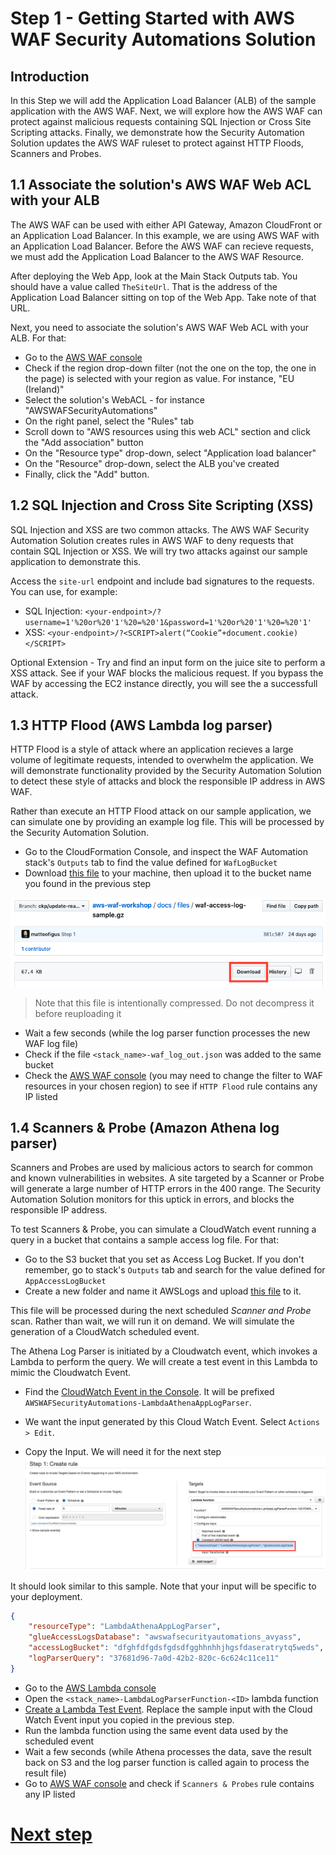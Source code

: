 # Step 1 - Getting Started with AWS WAF Security Automations Solution

## Introduction

In this Step we will add the Application Load Balancer (ALB) of the sample application with the AWS WAF. Next, we will explore how the AWS WAF can protect against malicious requests containing SQL Injection or Cross Site Scripting attacks. Finally, we demonstrate how the Security Automation Solution updates the AWS WAF ruleset to protect against HTTP Floods, Scanners and Probes.

## 1.1 Associate the solution's AWS WAF Web ACL with your ALB

The AWS WAF can be used with either API Gateway, Amazon CloudFront or an Application Load Balancer. In this example, we are using AWS WAF with an Application Load Balancer. Before the AWS WAF can recieve requests, we must add the Application Load Balancer to the AWS WAF Resource.

After deploying the Web App, look at the Main Stack Outputs tab. You should have a value called `TheSiteUrl`. That is the address of the Application Load Balancer sitting on top of the Web App. Take note of that URL.

Next, you need to associate the solution's AWS WAF Web ACL with your ALB. For that:
* Go to the [AWS WAF console](https://console.aws.amazon.com/wafv2/home?#/webacls)
* Check if the region drop-down filter (not the one on the top, the one in the page) is selected with your region as value. For instance, "EU (Ireland)"
* Select the solution's WebACL - for instance "AWSWAFSecurityAutomations"
* On the right panel, select the "Rules" tab
* Scroll down to "AWS resources using this web ACL" section and click the "Add association" button
* On the "Resource type" drop-down, select "Application load balancer"
* On the "Resource" drop-down, select the ALB you've created
* Finally, click the "Add" button.


## 1.2 SQL Injection and Cross Site Scripting (XSS)

SQL Injection and XSS are two common attacks. The AWS WAF Security Automation Solution creates rules in AWS WAF to deny requests that contain SQL Injection or XSS. We will try two attacks against our sample application to demonstrate this.

Access the `site-url` endpoint and include bad signatures to the requests. You can use, for example:

* SQL Injection: `<your-endpoint>/?username=1'%20or%20'1'%20=%20'1&password=1'%20or%20'1'%20=%20'1'`
* XSS: `<your-endpoint>/?<SCRIPT>alert(“Cookie”+document.cookie)</SCRIPT>`

Optional Extension - Try and find an input form on the juice site to perform a XSS attack. See if your WAF blocks the malicious request.
If you bypass the WAF by accessing the EC2 instance directly, you will see the a successfull attack.

## 1.3 HTTP Flood (AWS Lambda log parser)

HTTP Flood is a style of attack where an application recieves a large volume of legitimate requests, intended to overwhelm the application.
We will demonstrate functionality provided by the Security Automation Solution to detect these style of attacks and block the responsible IP address in AWS WAF.

Rather than execute an HTTP Flood attack on our sample application, we can simulate one by providing an example log file. This will be processed by the Security Automation Solution. 

* Go to the CloudFormation Console, and inspect the WAF Automation stack's `Outputs` tab to find the value defined for `WafLogBucket`
* Download [this file](files/waf-access-log-sample.gz) to your machine, then upload it to the bucket name you found in the previous step

![Access-Log-Download](1-01-access-log-sample-download.png)

> Note that this file is intentionally compressed. Do not decompress it before reuploading it


* Wait a few seconds (while the log parser function processes the new WAF log file)
* Check if the file `<stack_name>-waf_log_out.json` was added to the same bucket
* Check the [AWS WAF console](https://console.aws.amazon.com/wafv2/home?#/webacls) (you may need to change the filter to WAF resources in your chosen region) to see if `HTTP Flood` rule contains any IP listed

## 1.4 Scanners & Probe (Amazon Athena log parser)

Scanners and Probes are used by malicious actors to search for common and known vulnerabilities in websites. A site targeted by a Scanner or Probe will generate a large number of HTTP errors in the 400 range. The Security Automation Solution monitors for this uptick in errors, and blocks the responsible IP address.

To test Scanners & Probe, you can simulate a CloudWatch event running a query in a bucket that contains a sample access log file.
For that:
* Go to the S3 bucket that you set as Access Log Bucket. If you don't remember, go to stack's `Outputs` tab and search for the value defined for `AppAccessLogBucket`
* Create a new folder and name it AWSLogs and upload [this file](files/alb-access-log-sample.gz) to it.

This file will be processed during the next scheduled *Scanner and Probe* scan. Rather than wait, we will run it on demand.
We will simulate the generation of a CloudWatch scheduled event.

The Athena Log Parser is initiated by a Cloudwatch event, which invokes a Lambda to perform the query. We will create a test event in this Lambda to mimic the Cloudwatch Event.
* Find the [CloudWatch Event in the Console](https://eu-west-1.console.aws.amazon.com/cloudwatch/home#rules:). It will be prefixed `AWSWAFSecurityAutomations-LambdaAthenaAppLogParser`.
* We want the input generated by this Cloud Watch Event. Select `Actions > Edit`.

* Copy the Input. We will need it for the next step
![Selecting the CloudWatch Event Input](1-02-cloudwatch-event-rule-input.png)

It should look similar to this sample. Note that your input will be specific to your deployment.
```json
{
    "resourceType": "LambdaAthenaAppLogParser",
    "glueAccessLogsDatabase": "awswafsecurityautomations_avyass",
    "accessLogBucket": "dfghfdfgdsfgdsdfgghhnhhjhgsfdaseratrytq5weds",
    "logParserQuery": "37681d96-7a0d-42b2-820c-6c624c11ce11"
}
```

* Go to the [AWS Lambda console](https://console.aws.amazon.com/lambda/home)
* Open the `<stack_name>-LambdaLogParserFunction-<ID>` lambda function
* [Create a Lambda Test Event](https://docs.aws.amazon.com/lambda/latest/dg/getting-started-create-function.html#get-started-invoke-manually). Replace the sample input with the Cloud Watch Event input you copied in the previous step.
* Run the lambda function using the same event data used by the scheduled event
* Wait a few seconds (while Athena processes the data, save the result back on S3 and the log parser function is called again to process the result file)
* Go to [AWS WAF console](https://console.aws.amazon.com/wafv2/home?#/webacls) and check if `Scanners & Probes` rule contains any IP listed

# [Next step](step-2.md)
